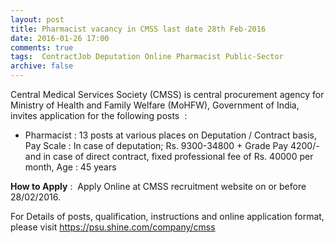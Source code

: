 ```yaml
---
layout: post
title: Pharmacist vacancy in CMSS last date 28th Feb-2016   
date: 2016-01-26 17:00
comments: true
tags:  ContractJob Deputation Online Pharmacist Public-Sector 
archive: false
---
```

Central Medical Services Society (CMSS) is central procurement agency for Ministry of Health and Family Welfare (MoHFW), Government of India, invites application for the following posts  : 




- Pharmacist : 13 posts at various places on Deputation / Contract basis, Pay Scale : In case of deputation; Rs. 9300-34800 + Grade Pay 4200/- and in case of direct contract, fixed professional fee of Rs. 40000 per month, Age : 45 years


**How to Apply** :  Apply Online at CMSS recruitment website on or before 28/02/2016.

For Details of posts, qualification, instructions and online application format, please visit <https://psu.shine.com/company/cmss>




